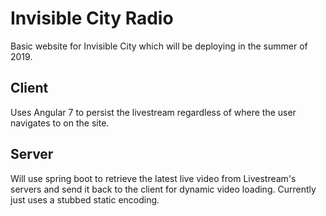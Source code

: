 # Invisible City Radio

Basic website for Invisible City which will be deploying in the summer of 2019.

## Client

Uses Angular 7 to persist the livestream regardless of where the user navigates to on the site.

## Server

Will use spring boot to retrieve the latest live video from Livestream's servers and send it back to the client for dynamic video loading. Currently just uses a stubbed static encoding.

